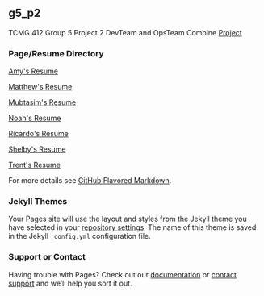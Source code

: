## g5_p2
TCMG 412 Group 5 Project 2
DevTeam and OpsTeam Combine [Project](https://abrarsim2017.github.io/g5_p2/)

### Page/Resume Directory

[Amy's Resume](https://github.com/abrarsim2017/g5_p2/blob/master/AmyResume.txt)

[Matthew's Resume](MatthewResume.txt)

[Mubtasim's Resume](MubtasimResume.txt)

[Noah's Resume](NoahResume.txt)

[Ricardo's Resume](RicardoResume.txt)

[Shelby's Resume](ShelbyResume.txt)

[Trent's Resume](TrentResume.txt)

For more details see [GitHub Flavored Markdown](https://guides.github.com/features/mastering-markdown/).

### Jekyll Themes

Your Pages site will use the layout and styles from the Jekyll theme you have selected in your [repository settings](https://github.com/abrarsim2017/g5_p2/settings). The name of this theme is saved in the Jekyll `_config.yml` configuration file.

### Support or Contact

Having trouble with Pages? Check out our [documentation](https://docs.github.com/categories/github-pages-basics/) or [contact support](https://github.com/contact) and we’ll help you sort it out.

